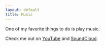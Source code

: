 ```yaml
---
layout: default
title: Music
---
```


One of my favorite things to do is play music.

Check me out on [YouTube](http://www.youtube.com/user/jesseplymale) and [SoundCloud](https://soundcloud.com/jesseplymale).
